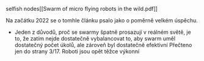 selfish nodes[[Swarm of micro flying robots in the wild.pdf]]

Na začátku 2022 se o tomhle článku psalo jako o poměrně velkém úspěchu. 
* Jeden z důvodů,  proč se swarmy špatně prosazují v reálném světě, je to, že zatím nejde dostatečně vybalancovat to, aby swarm uměl dostatečný počet úkolů, ale zároveň byl dostatečně efektivní
Přečteno jen do strany 3/17. Roboti jsou opět těžce výkonní
